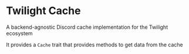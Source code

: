 # Twilight Cache

A backend-agnostic Discord cache implementation for the Twilight ecosystem

It provides a `Cache` trait that provides methods to get data from the cache